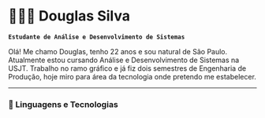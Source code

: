 # 👨🏾‍💻 Douglas Silva

**`Estudante de Análise e Desenvolvimento de Sistemas`**

Olá! Me chamo Douglas, tenho 22 anos e sou natural de São Paulo. Atualmente estou cursando Análise e Desenvolvimento de Sistemas na USJT. Trabalho no ramo gráfico e já fiz dois semestres de Engenharia de Produção, hoje miro para área da tecnologia onde pretendo me estabelecer.

 


---

### 🤖 Linguagens e Tecnologias
